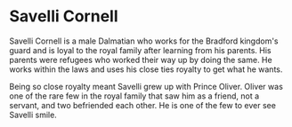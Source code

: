 # Savelli Cornell

Savelli Cornell is a male Dalmatian who works for the Bradford kingdom's guard and is loyal to the royal family after learning from his parents. His parents were refugees who worked their way up by doing the same. He works within the laws and uses his close ties royalty to get what he wants.

Being so close royalty meant Savelli grew up with Prince Oliver. Oliver was one of the rare few in the royal family that saw him as a friend, not a servant, and two befriended each other. He is one of the few to ever see Savelli smile.